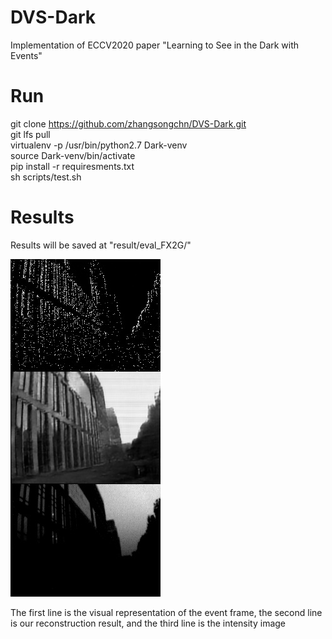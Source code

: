 # DVS-Dark

Implementation of ECCV2020 paper "Learning to See in the Dark with Events"
# Run

git clone https://github.com/zhangsongchn/DVS-Dark.git \
git lfs pull \
virtualenv -p /usr/bin/python2.7 Dark-venv \
source Dark-venv/bin/activate \
pip install -r requiresments.txt \
sh scripts/test.sh
# Results

Results will be saved at "result/eval_FX2G/"

![avatar](result/eval_FX2G/DAVIS240C-2018-11-26T16-51-05frame_000000.jpg)

The first line is the visual representation of the event frame, the second line is our reconstruction result, and the third line is the intensity image

